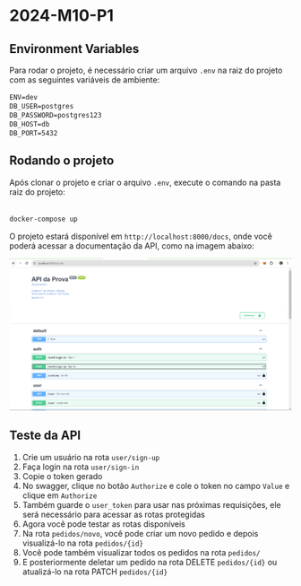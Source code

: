 # 2024-M10-P1

## Environment Variables

Para rodar o projeto, é necessário criar um arquivo `.env` na raiz do projeto com as seguintes variáveis de ambiente:

```env
ENV=dev
DB_USER=postgres
DB_PASSWORD=postgres123
DB_HOST=db
DB_PORT=5432

```

## Rodando o projeto

Após clonar o projeto e criar o arquivo `.env`, execute o comando na pasta raiz do projeto:

```bash

docker-compose up

```

O projeto estará disponível em `http://localhost:8000/docs`, onde você poderá acessar a documentação da API, como na imagem abaixo:

![1715952655074](image/README/1715952655074.png)


## Teste da API

1. Crie um usuário na rota `user/sign-up`
2. Faça login na rota `user/sign-in`
3. Copie o token gerado
4. No swagger, clique no botão `Authorize` e cole o token no campo `Value` e clique em `Authorize`
5. Também guarde o `user_token` para usar nas próximas requisições, ele será necessário para acessar as rotas protegidas
6. Agora você pode testar as rotas disponíveis
7. Na rota `pedidos/novo`, você pode criar um novo pedido e depois visualizá-lo na rota `pedidos/{id}`
8. Você pode também visualizar todos os pedidos na rota `pedidos/`
9. E posteriormente deletar um pedido na rota DELETE `pedidos/{id}` ou atualizá-lo na rota PATCH `pedidos/{id}`


